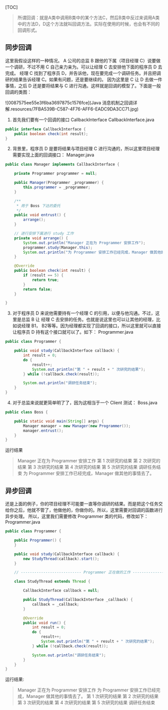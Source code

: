 [TOC]
> 所谓回调：就是A类中调用B类中的某个方法C，然后B类中反过来调用A类中的方法D，D这个方法就叫回调方法。实际在使用的时候，也会有不同的回调形式。

## 同步回调

这里我假设这样的一种情况。
A 公司的总监 B 跟他的下属（项目经理 C）说要做一个调研，不过不用 C 自己亲力亲为。可以让经理 C 去安排他下面的程序员 D 去完成。
经理 C 找到了程序员 D，并告诉他，现在要完成一个调研任务。并且把调研的结果告诉经理 C。如果有问题，还是要继续的。
因为这里是 C 让 D 去做一件事情，之后 D 还是要将结果与 C 进行沟通。这样就是回调的模型了。下面是一般回调的类图：

![0087575ee55e3f6ba3697875c1576fce](Java 消息机制之回调详解.resources/7FBA539B-C587-4F76-AFF6-EADC9DA3CC71.jpg)

1. 首先我们要有一个回调的接口 CallbackInterface
CallbackInterface.java
```java
public interface CallbackInterface {
    public boolean check(int result);
}
```
2. 背景里，程序员 D 是要将结果与项目经理 C 进行沟通的，所以这里项目经理需要实现上面的回调接口：
Manager.java
```java
public class Manager implements CallbackInterface {

    private Programmer programmer = null;

    public Manager(Programmer _programmer) {
        this.programmer = _programmer;
    }

    /**
     * 用于 Boss 下达的委托
     */
    public void entrust() {
        arrange();
    }

    // 进行安排下属进行 study 工作
    private void arrange() {
        System.out.println("Manager 正在为 Programmer 安排工作");
        programmer.study(Manager.this);
        System.out.println("为 Programmer 安排工作已经完成，Manager 做其他的事情去了。");
    }

    @Override
    public boolean check(int result) {
        if (result == 5) {
            return true;
        }
        return false;
    }

}
```
3. 对于程序员 D 来说他需要持有一个经理 C 的引用，以便与他沟通。不过，这里是总监 B 让 经理 C 去安排的任务。也就是说这里也可以让其他的经理，比如说经理 B1， B2等等。因为经理都实现了回调的接口，所以这里就可以直接让程序员 D 持有这个接口就可以了。如下：
Programmer.java
```java
public class Programmer {

    public void study(CallbackInterface callback) {
        int result = 0;
        do {
            result++;
            System.out.println("第 " + result + " 次研究的结果");
        } while (!callback.check(result));

        System.out.println("调研任务结束");
    }
}
```
4. 对于总监来说就更简单明了了，因为这相当于一个 Client 测试：
Boss.java
```java
public class Boss {

    public static void main(String[] args) {
        Manager manager = new Manager(new Programmer());
        manager.entrust();
    }
}
```
运行结果

> Manager 正在为 Programmer 安排工作
第 1 次研究的结果
第 2 次研究的结果
第 3 次研究的结果
第 4 次研究的结果
第 5 次研究的结果
调研任务结束
为 Programmer 安排工作已经完成，Manager 做其他的事情去了。

## 异步回调

还是上面的例子，你的项目经理不可能要一直等你调研的结果。而是把这个任务交给你之后，他就不管了，他做他的，你做你的。所以，这里需要对回调的函数进行异步处理。
所以，这里我们需要修改 Programmer 类的代码，修改如下：
Programmer.java
```java
public class Programmer {

    public Programmer() {
    }

    public void study(CallbackInterface callback) {
        new StudyThread(callback).start();
    }

    // --------------------------- Programmer 正在做的工作 ---------------------------

    class StudyThread extends Thread {

        CallbackInterface callback = null;

        public StudyThread(CallbackInterface _callback) {
            callback = _callback;
        }

        @Override
        public void run() {
            int result = 0;
            do {
                result++;
                System.out.println("第 " + result + " 次研究的结果");
            } while (!callback.check(result));

            System.out.println("调研任务结束");
        }
    }
}
```

运行结果:
> Manager 正在为 Programmer 安排工作
为 Programmer 安排工作已经完成，Manager 做其他的事情去了。
第 1 次研究的结果
第 2 次研究的结果
第 3 次研究的结果
第 4 次研究的结果
第 5 次研究的结果
调研任务结束